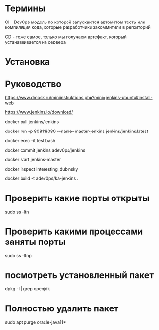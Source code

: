 # Термины
CI - DevOps модель по которой запускаются автоматом тесты или компиляция кода, которые  разработчики закоммитили в репзиторий
<!-- Коммит - сборка - тест -> Deployment -->
CD - тоже самое, только мы получаем артефакт, который устанавливается на сервера
# Установка
# Руководство
https://www.dmosk.ru/miniinstruktions.php?mini=jenkins-ubuntu#install-web

https://www.jenkins.io/download/
<!-- Скачиваем контейнер -->
docker pull jenkins/jenkins
<!-- Запускаем c образа контейнер -->
docker run -p 8081:8080 --name=master-jenkins jenkins/jenkins:latest
<!-- Подключение к работающему контейнеру (чтобы взять ключ) и при выходе он не останавливается -->
docker exec -it test bash
<!-- Нужно выйти из работающего контейнера и сделать образ-->
docker commit jenkins adev0ps/jenkins
<!-- После выполнения установки прерываем работу контейнера в интерактивном режиме комбинацией Ctrl + С и запускаем его в бэкграунде: -->
docker start jenkins-master
<!-- Больше инфо о контейнере можно узнать  -->
docker inspect interesting_dubinsky
<!-- Запускаем сборку -->
docker build -t adev0ps/ka-jenkins .
# Проверить какие порты открыты
sudo ss -ltn
# Проверить какими процессами заняты порты
sudo ss -ltnp
# посмотреть установленный пакет
dpkg -l | grep openjdk
# Полностью удалить пакет
sudo apt purge oracle-java11*
